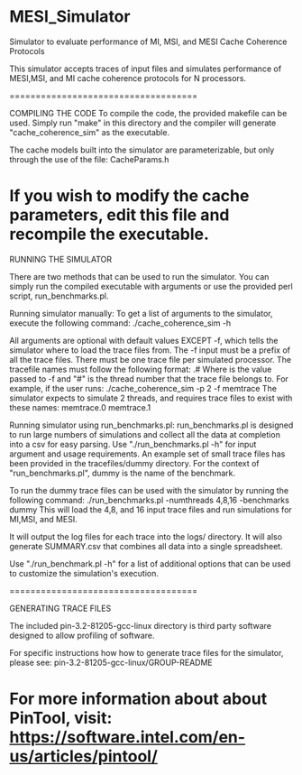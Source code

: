# MESI_Simulator
Simulator to evaluate performance of MI, MSI, and MESI Cache Coherence Protocols

This simulator accepts traces of input files and simulates performance of MESI,MSI, and MI cache coherence protocols
for N processors.

====================================

COMPILING THE CODE
To compile the code, the provided makefile can be used. Simply run "make" in this directory
and the compiler will generate "cache_coherence_sim" as the executable.

The cache models built into the simulator are parameterizable, but only through the use of the file:
CacheParams.h

If you wish to modify the cache parameters, edit this file and recompile the executable.
====================================

RUNNING THE SIMULATOR

There are two methods that can be used to run the simulator. You can simply
run the compiled executable with arguments or use the provided perl script, run_benchmarks.pl.

Running simulator manually:
To get a list of arguments to the simulator, execute the following command:
./cache_coherence_sim -h

All arguments are optional with default values EXCEPT -f, which tells the simulator where to load
the trace files from. The -f input must be a prefix of all the trace files. There must be one
trace file per simulated processor. The tracefile names must follow the following format:
<prefix>.#  Where <prefix> is the value passed to -f and "#" is the thread number that the trace file
belongs to. For example, if the user runs:
./cache_coherence_sim -p 2 -f memtrace
The simulator expects to simulate 2 threads, and requires trace files to exist with these names:
memtrace.0
memtrace.1

Running simulator using run_benchmarks.pl:
run_benchmarks.pl is designed to run large numbers of simulations and collect all the data
at completion into a csv for easy parsing. Use "./run_benchmarks.pl -h" for input argument
and usage requirements. An example set of small trace files has been provided in the tracefiles/dummy directory.
For the context of "run_benchmarks.pl", dummy is the name of the benchmark.

To run the dummy trace files can be used with the simulator by running the following command:
./run_benchmarks.pl -numthreads 4,8,16 -benchmarks dummy
This will load the 4,8, and 16 input trace files and run simulations for MI,MSI, and MESI.

It will output the log files for each trace into the logs/ directory. It will also generate
SUMMARY.csv that combines all data into a single spreadsheet.

Use "./run_benchmark.pl -h" for a list of additional options that can be used to customize the simulation's execution.

====================================

GENERATING TRACE FILES

The included pin-3.2-81205-gcc-linux directory is third party software designed to allow profiling
of software.

For specific instructions how how to generate trace files for the simulator, please see:
pin-3.2-81205-gcc-linux/GROUP-README

For more information about about PinTool, visit:
https://software.intel.com/en-us/articles/pintool/
====================================